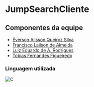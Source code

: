 # JumpSearchCliente
## Componentes da equipe
- [Éverson Alisson Queiroz Silva](https://github.com/caiomoises)
- [Francisco Lailson de Almeida](https://github.com/JhoanDev)
- [Luiz Eduardo de A. Rodrigues](https://github.com/LuizEdu-AR)
- [Tobias Fernandes Figueiredo](https://github.com/bnerTT)
### Linguagem utilizada
![C](https://img.shields.io/badge/C-007ACC?style=for-the-badge&logo=C&logoColor=white)&nbsp;
